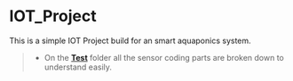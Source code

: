 # IOT_Project
This is a simple IOT Project build for an smart aquaponics system.

>* On the __[Test](https://github.com/CharlesHopman/IOT_Project/tree/master/Test)__ folder  all the sensor coding parts are broken down to understand easily.
